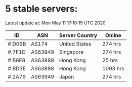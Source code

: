# 5 stable servers:

Latest update at: Mon May 11 17:10:15 UTC 2020

| ID | ASN | Server Country | Online |
| -- | --- | -------------- | ------ |
| #.D09B | AS174 | United States | 274 hrs |
| #.7F1D | AS63949 | Singapore | 274 hrs |
| #.B6F8 | AS63888 | Hong Kong | 25 hrs |
| #.BD3E | AS63888 | Hong Kong | 1093 hrs |
| #.2A79 | AS63949 | Japan | 274 hrs |

